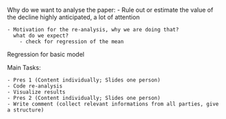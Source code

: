 Why do we want to analyse the paper:
    - Rule out or estimate the value of the decline
      highly anticipated, a lot of attention

    - Motivation for the re-analysis, why we are doing that? 
      what do we expect?
        - check for regression of the mean
        
Regression for basic model

Main Tasks:

    - Pres 1 (Content individually; Slides one person)
    - Code re-analysis
    - Visualize results
    - Pres 2 (Content individually; Slides one person)
    - Write comment (collect relevant informations from all parties, give a structure)

